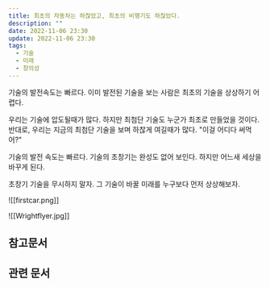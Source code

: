 ```yaml
---
title: 최초의 자동차는 하찮았고, 최초의 비행기도 하찮았다.
description: ""
date: 2022-11-06 23:30
update: 2022-11-06 23:30
tags:
  - 기술
  - 미래
  - 창의성
---
```



기술의 발전속도는 빠르다. 이미 발전된 기술을 보는 사람은 최초의 기술을 상상하기 어렵다.

우리는 기술에 압도될때가 많다. 하지만 최첨단 기술도 누군가 최초로 만들었을 것이다.
반대로, 우리는 지금의 최첨단 기술을 보며 하찮게 여길때가 많다. "이걸 어디다 써먹어?"

기술의 발전 속도는 빠르다. 기술의 초창기는 완성도 없어 보인다. 하지만 어느새 세상을 바꾸게 된다.

초창기 기술을 무시하지 말자. 그 기술이 바꿀 미래를 누구보다 먼저 상상해보자.


![[firstcar.png]]

![[Wrightflyer.jpg]]

## 참고문서


## 관련 문서